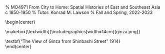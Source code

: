 % MO4971 From City to Home: Spatial Histories of East and Southeast Asia c 1850-1950
% Tutor: Konrad M. Lawson
% Fall and Spring, 2022-2023

\begin{center}

\makebox[\textwidth]{\includegraphics[width=14cm]{ginza.png}}

 
\textbf{“The View of Ginza from Shinbashi Street" 1914}   
\end{center}

